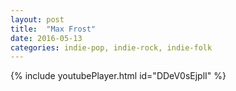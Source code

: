 ```yaml
---
layout: post
title:  "Max Frost"
date: 2016-05-13
categories: indie-pop, indie-rock, indie-folk
---
```

{% include youtubePlayer.html id="DDeV0sEjplI" %}
